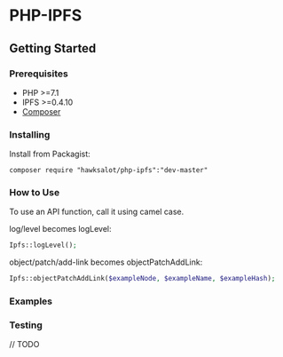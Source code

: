 # PHP-IPFS
## Getting Started
### Prerequisites
- PHP >=7.1
- IPFS >=0.4.10
- [Composer](https://getcomposer.org/doc/00-intro.md)

### Installing
Install from Packagist:
```
composer require "hawksalot/php-ipfs":"dev-master"
```
### How to Use
To use an API function, call it using camel case.

log/level becomes logLevel:
```php
Ipfs::logLevel();
```
object/patch/add-link becomes objectPatchAddLink:
```php
Ipfs::objectPatchAddLink($exampleNode, $exampleName, $exampleHash);
```
### Examples

### Testing
// TODO